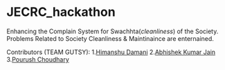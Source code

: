 # JECRC_hackathon
Enhancing the Complain System for Swachhta(*cleanliness*) of the Society.
Problems Related to Society Cleanliness & Maintinaince are enternained.

Contributors (TEAM GUTSY):
1.[Himanshu Damani](https://github.com/himanshudamani)
2.[Abhishek Kumar Jain](https://github.com/shriabhishek)
3.[Pourush Choudhary](https://github.com/atom1997)

